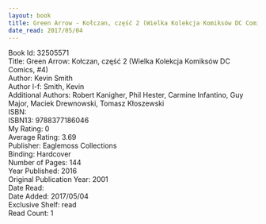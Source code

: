 ```yaml
---
layout: book
title: Green Arrow - Kołczan, część 2 (Wielka Kolekcja Komiksów DC Comics,  no. 4)
date_read: 2017/05/04
---
```


Book Id: 32505571<br />
Title: Green Arrow: Kołczan, część 2 (Wielka Kolekcja Komiksów DC Comics, #4)<br />
Author: Kevin Smith<br />
Author l-f: Smith, Kevin<br />
Additional Authors: Robert Kanigher, Phil Hester, Carmine Infantino, Guy Major, Maciek Drewnowski, Tomasz Kłoszewski<br />
ISBN: <br />
ISBN13: 9788377186046<br />
My Rating: 0<br />
Average Rating: 3.69<br />
Publisher: Eaglemoss Collections<br />
Binding: Hardcover<br />
Number of Pages: 144<br />
Year Published: 2016<br />
Original Publication Year: 2001<br />
Date Read: <br />
Date Added: 2017/05/04<br />
Exclusive Shelf: read<br />
Read Count: 1<br />

